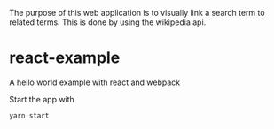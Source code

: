 The purpose of this web application is to visually link a search term to
related terms. This is done by using the wikipedia api.

# react-example
A hello world example with react and webpack

Start the app with
```bash
yarn start
```

